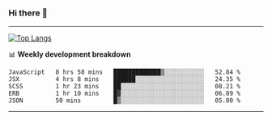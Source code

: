 ### Hi there 👋

-------
[![Top Langs](https://github-readme-stats.vercel.app/api/top-langs/?username=ashish-r)](https://github.com/anuraghazra/github-readme-stats)

📊 **Weekly development breakdown**
<!--START_SECTION:waka-->
```text
JavaScript   8 hrs 58 mins   █████████████▒░░░░░░░░░░░   52.84 % 
JSX          4 hrs 8 mins    ██████░░░░░░░░░░░░░░░░░░░   24.35 % 
SCSS         1 hr 23 mins    ██░░░░░░░░░░░░░░░░░░░░░░░   08.21 % 
ERB          1 hr 10 mins    █▓░░░░░░░░░░░░░░░░░░░░░░░   06.89 % 
JSON         50 mins         █▒░░░░░░░░░░░░░░░░░░░░░░░   05.00 % 
```
<!--END_SECTION:waka-->
-------

<!--
**ashish-r/ashish-r** is a ✨ _special_ ✨ repository because its `README.md` (this file) appears on your GitHub profile.

Here are some ideas to get you started:

- 🔭 I’m currently working on ...
- 🌱 I’m currently learning ...
- 👯 I’m looking to collaborate on ...
- 🤔 I’m looking for help with ...
- 💬 Ask me about ...
- 📫 How to reach me: ...
- 😄 Pronouns: ...
- ⚡ Fun fact: ...
-->
